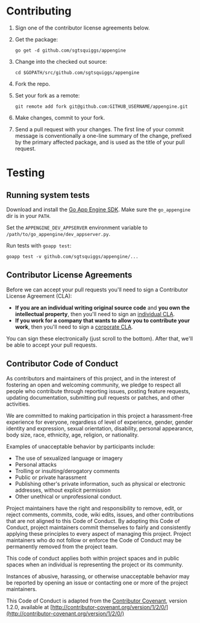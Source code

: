# Contributing

1. Sign one of the contributor license agreements below.
1. Get the package:

    `go get -d github.com/sgtsquiggs/appengine`
1. Change into the checked out source:

    `cd $GOPATH/src/github.com/sgtsquiggs/appengine`
1. Fork the repo.
1. Set your fork as a remote:

    `git remote add fork git@github.com:GITHUB_USERNAME/appengine.git`
1. Make changes, commit to your fork.
1. Send a pull request with your changes. 
   The first line of your commit message is conventionally a one-line summary of the change, prefixed by the primary affected package, and is used as the title of your pull request.

# Testing

## Running system tests

Download and install the [Go App Engine SDK](https://cloud.google.com/appengine/docs/go/download). Make sure the `go_appengine` dir is in your `PATH`.

Set the `APPENGINE_DEV_APPSERVER` environment variable to `/path/to/go_appengine/dev_appserver.py`.

Run tests with `goapp test`:

```
goapp test -v github.com/sgtsquiggs/appengine/...
```

## Contributor License Agreements

Before we can accept your pull requests you'll need to sign a Contributor
License Agreement (CLA):

- **If you are an individual writing original source code** and **you own the
intellectual property**, then you'll need to sign an [individual CLA][indvcla].
- **If you work for a company that wants to allow you to contribute your work**,
then you'll need to sign a [corporate CLA][corpcla].

You can sign these electronically (just scroll to the bottom). After that,
we'll be able to accept your pull requests.

## Contributor Code of Conduct

As contributors and maintainers of this project,
and in the interest of fostering an open and welcoming community,
we pledge to respect all people who contribute through reporting issues,
posting feature requests, updating documentation,
submitting pull requests or patches, and other activities.

We are committed to making participation in this project
a harassment-free experience for everyone,
regardless of level of experience, gender, gender identity and expression,
sexual orientation, disability, personal appearance,
body size, race, ethnicity, age, religion, or nationality.

Examples of unacceptable behavior by participants include:

* The use of sexualized language or imagery
* Personal attacks
* Trolling or insulting/derogatory comments
* Public or private harassment
* Publishing other's private information,
such as physical or electronic
addresses, without explicit permission
* Other unethical or unprofessional conduct.

Project maintainers have the right and responsibility to remove, edit, or reject
comments, commits, code, wiki edits, issues, and other contributions
that are not aligned to this Code of Conduct.
By adopting this Code of Conduct,
project maintainers commit themselves to fairly and consistently
applying these principles to every aspect of managing this project.
Project maintainers who do not follow or enforce the Code of Conduct
may be permanently removed from the project team.

This code of conduct applies both within project spaces and in public spaces
when an individual is representing the project or its community.

Instances of abusive, harassing, or otherwise unacceptable behavior
may be reported by opening an issue
or contacting one or more of the project maintainers.

This Code of Conduct is adapted from the [Contributor Covenant](http://contributor-covenant.org), version 1.2.0,
available at [http://contributor-covenant.org/version/1/2/0/](http://contributor-covenant.org/version/1/2/0/)

[indvcla]: https://developers.google.com/open-source/cla/individual
[corpcla]: https://developers.google.com/open-source/cla/corporate
